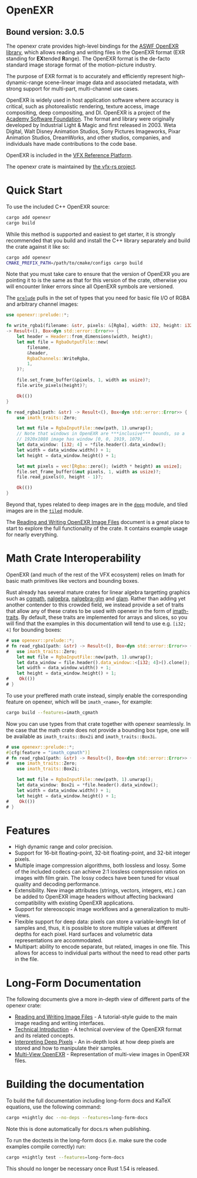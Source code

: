 # OpenEXR

## Bound version: 3.0.5

The openexr crate provides high-level bindings for the [ASWF OpenEXR library](https://github.com/AcademySoftwareFoundation/openexr),
which allows reading and writing files in the OpenEXR format (EXR standing
for **EX**tended **R**ange). The OpenEXR format is the de-facto standard
image storage format of the motion-picture industry.

The purpose of EXR format is to accurately and efficiently represent high-dynamic-range scene-linear image data and associated metadata, with strong support for multi-part, multi-channel use cases.

OpenEXR is widely used in host application software where accuracy is critical, such as photorealistic rendering, texture access, image compositing, deep compositing, and DI.
OpenEXR is a project of the [Academy Software Foundation](https://www.aswf.io/). The format and library were originally developed by Industrial Light & Magic and first released in 2003. Weta Digital, Walt Disney Animation Studios, Sony Pictures Imageworks, Pixar Animation Studios, DreamWorks, and other studios, companies, and individuals have made contributions to the code base.

OpenEXR is included in the [VFX Reference Platform](https://vfxplatform.com/).

The openexr crate is maintained by [the vfx-rs project](https://github.com/vfx-rs).

# Quick Start

To use the included C++ OpenEXR source:

```bash
cargo add openexr
cargo build
```

While this method is supported and easiest to get starter, it is strongly 
recommended that you build and install the C++ library separately and build
the crate against it like so:

```bash
cargo add openexr
CMAKE_PREFIX_PATH=/path/to/cmake/configs cargo build
```

Note that you must take care to ensure that the version of OpenEXR you are
pointing it to is the same as that for this version of the crate, otherwise
you will encounter linker errors since all OpenEXR symbols are versioned.

The [`prelude`](crate::prelude) pulls in the set of types that you
need for basic file I/O of RGBA and arbitrary channel images:

```rust
use openexr::prelude::*;

fn write_rgba1(filename: &str, pixels: &[Rgba], width: i32, height: i32)
-> Result<(), Box<dyn std::error::Error>> {
    let header = Header::from_dimensions(width, height);
    let mut file = RgbaOutputFile::new(
        filename,
        &header,
        RgbaChannels::WriteRgba,
        1,
    )?;

    file.set_frame_buffer(&pixels, 1, width as usize)?;
    file.write_pixels(height)?;

    Ok(())
}

fn read_rgba1(path: &str) -> Result<(), Box<dyn std::error::Error>> {
    use imath_traits::Zero;

    let mut file = RgbaInputFile::new(path, 1).unwrap();
    // Note that windows in OpenEXR are ***inclusive*** bounds, so a
    // 1920x1080 image has window [0, 0, 1919, 1079].
    let data_window: [i32; 4] = *file.header().data_window();
    let width = data_window.width() + 1;
    let height = data_window.height() + 1;

    let mut pixels = vec![Rgba::zero(); (width * height) as usize];
    file.set_frame_buffer(&mut pixels, 1, width as usize)?;
    file.read_pixels(0, height - 1)?;

    Ok(())
}
```

Beyond that, types related to deep images are in the [`deep`](crate::deep)
module, and tiled images are in the [`tiled`](crate::tiled) module.

The [Reading and Writing OpenEXR Image Files](crate::doc::reading_and_writing_image_files)
document is a great place to start to explore the full functionality of the
crate. It contains example usage for nearly everything.

# Math Crate Interoperability
OpenEXR (and much of the rest of the VFX ecosystem) relies on Imath for basic
math primitives like vectors and bounding boxes.

Rust already has several mature crates for linear algebra targetting graphics
such as [cgmath](https://crates.io/crates/cgmath), [nalgebra](https://crates.io/crates/nalgebra), [nalgebra-glm](https://crates.io/crates/nalgebra-glm) and [glam](https://crates.io/crates/glam). Rather than adding yet another
contender to this crowded field, we instead provide a set of traits that allow
any of these crates to be used with openexr in the form of [imath-traits](https://crates.io/crates/imath-traits). By default, these traits are implemented for arrays and slices, so you will find that the examples in this documentation will tend to use e.g. `[i32; 4]` for bounding boxes:

```rust
# use openexr::prelude::*;
# fn read_rgba1(path: &str) -> Result<(), Box<dyn std::error::Error>> {
#   use imath_traits::Zero;
    let mut file = RgbaInputFile::new(path, 1).unwrap();
    let data_window = file.header().data_window::<[i32; 4]>().clone();
    let width = data_window.width() + 1;
    let height = data_window.height() + 1;
#    Ok(())
# }
```

To use your preffered math crate instead, simply enable the corresponding feature on openexr,
which will be `imath_<name>`, for example:

```bash
cargo build --features=imath_cgmath
```

Now you can use types from that crate together with openexr seamlessly. In
the case that the math crate does not provide a bounding box type, one will
be available as `imath_traits::Box2i` and `imath_traits::Box3i`.

```rust
# use openexr::prelude::*;
#[cfg(feature = "imath_cgmath")]
# fn read_rgba1(path: &str) -> Result<(), Box<dyn std::error::Error>> {
#   use imath_traits::Zero;
    use imath_traits::Box2i;

    let mut file = RgbaInputFile::new(path, 1).unwrap();
    let data_window: Box2i = *file.header().data_window();
    let width = data_window.width() + 1;
    let height = data_window.height() + 1;
#    Ok(())
# }
```

# Features
* High dynamic range and color precision.
* Support for 16-bit floating-point, 32-bit floating-point, and 32-bit integer pixels.
* Multiple image compression algorithms, both lossless and lossy. Some of the included codecs can achieve 2:1 lossless compression ratios on images with film grain. The lossy codecs have been tuned for visual quality and decoding performance.
* Extensibility. New image attributes (strings, vectors, integers, etc.) can be added to OpenEXR image headers without affecting backward compatibility with existing OpenEXR applications.
* Support for stereoscopic image workflows and a generalization to multi-views.
* Flexible support for deep data: pixels can store a variable-length list of samples and, thus, it is possible to store multiple values at different depths for each pixel. Hard surfaces and volumetric data representations are accommodated.
* Multipart: ability to encode separate, but related, images in one file. This allows for access to individual parts without the need to read other parts in the file.

# Long-Form Documentation

The following documents give a more in-depth view of different parts of the
openexr crate:

* [Reading and Writing Image Files](crate::doc::reading_and_writing_image_files) - A
tutorial-style guide to the main image reading and writing interfaces.
* [Technical Introduction](crate::doc::technical_introduction) - A technical overview of the
OpenEXR format and its related concepts.
* [Interpreting Deep Pixels](crate::doc::interpreting_deep_pixels) - An in-depth look at how
deep pixels are stored and how to manipulate their samples.
* [Multi-View OpenEXR](crate::doc::multi_view_open_exr) - Representation of multi-view images
in OpenEXR files.

# Building the documentation

To build the full documentation including long-form docs and KaTeX equations, use the following
command:

```bash
cargo +nightly doc --no-deps --features=long-form-docs
```
Note this is done automatically for docs.rs when publishing.

To run the doctests in the long-form docs (i.e. make sure the code examples
compile correctly) run:
```bash
cargo +nightly test --features=long-form-docs
```

This should no longer be necessary once Rust 1.54 is released.



